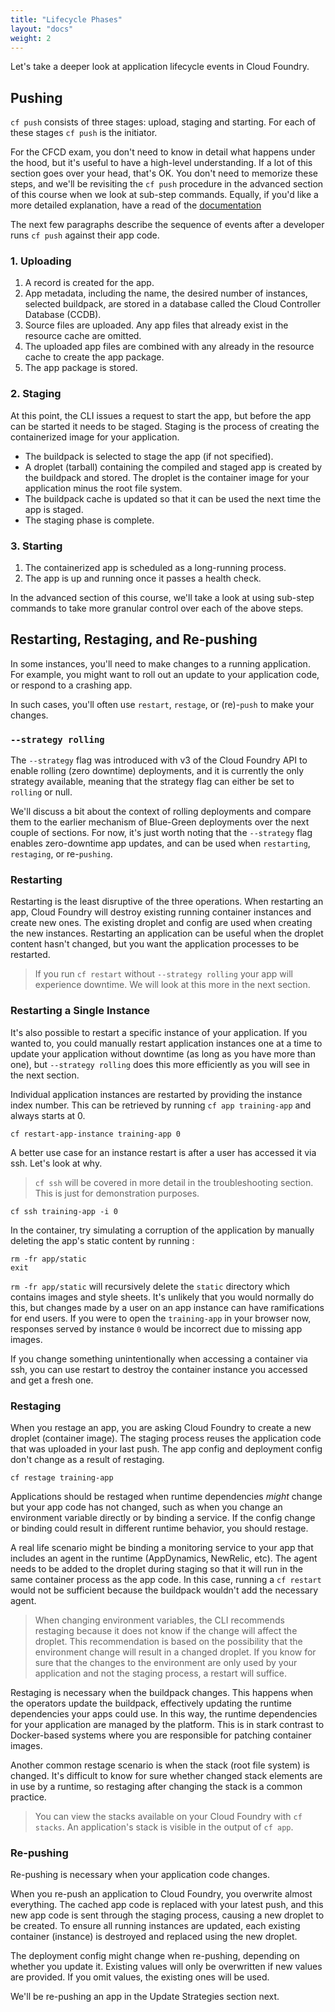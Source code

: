 ```yaml
---
title: "Lifecycle Phases"
layout: "docs"
weight: 2
---
```


Let's take a deeper look at application lifecycle events in Cloud Foundry.

## Pushing

`cf push` consists of three stages: upload, staging and starting. For each of these stages `cf push` is the initiator.

For the CFCD exam, you don't need to know in detail what happens under the hood, but it's useful to have a high-level understanding. If a lot of this section goes over your head, that's OK. You don't need to memorize these steps, and we'll be revisiting the `cf push` procedure in the advanced section of this course when we look at sub-step commands. Equally, if you'd like a more detailed explanation, have a read of the [documentation](https://docs.cloudfoundry.org/concepts/how-applications-are-staged.html)

The next few paragraphs describe the sequence of events after a developer runs `cf push` against their app code.

### 1. Uploading

1. A record is created for the app.
2. App metadata, including the name, the desired number of instances, selected buildpack, are stored in a database called the Cloud Controller Database (CCDB).
3. Source files are uploaded. Any app files that already exist in the resource cache are omitted.
4. The uploaded app files are combined with any already in the resource cache to create the app package.
5. The app package is stored.

### 2. Staging

At this point, the CLI issues a request to start the app, but before the app can be started it needs to be staged. Staging is the process of creating the containerized image for your application.

* The buildpack is selected to stage the app (if not specified).
* A droplet (tarball) containing the compiled and staged app is created by the buildpack and stored. The droplet is the container image for your application minus the root file system. 
* The buildpack cache is updated so that it can be used the next time the app is staged.
* The staging phase is complete.

### 3. Starting

1. The containerized app is scheduled as a long-running process. 
2. The app is up and running once it passes a health check.

In the advanced section of this course, we'll take a look at using sub-step commands to take more granular control over each of the above steps.

## Restarting, Restaging, and Re-pushing

In some instances, you'll need to make changes to a running application. For example, you might want to roll out an update to your application code, or respond to a crashing app.

In such cases, you'll often use `restart`, `restage`, or (re)-`push` to make your changes.

### `--strategy rolling`

The `--strategy` flag was introduced with v3 of the Cloud Foundry API to enable rolling (zero downtime) deployments, and it is currently the only strategy available, meaning that the strategy flag can either be set to `rolling` or null.

We'll discuss a bit about the context of rolling deployments and compare them to the earlier mechanism of Blue-Green deployments over the next couple of sections. For now, it's just worth noting that the `--strategy` flag enables zero-downtime app updates, and can be used when `restarting`, `restaging`, or re-`pushing`.

### Restarting

Restarting is the least disruptive of the three operations. When restarting an app, Cloud Foundry will destroy existing running container instances and create new ones. The existing droplet and config are used when creating the new instances. Restarting an application can be useful when the droplet content hasn't changed, but you want the application processes to be restarted.

> If you run `cf restart` without `--strategy rolling` your app will experience downtime. We will look at this more in the next section.

### Restarting a Single Instance

It's also possible to restart a specific instance of your application. If you wanted to, you could manually restart application instances one at a time to update your application without downtime (as long as you have more than one), but `--strategy rolling` does this more efficiently as you will see in the next section.

Individual application instances are restarted by providing the instance index number. This can be retrieved by running `cf app training-app` and always starts at 0.

```
cf restart-app-instance training-app 0
```

A better use case for an instance restart is after a user has accessed it via ssh. Let's look at why.

> `cf ssh` will be covered in more detail in the troubleshooting section. This is just for demonstration purposes.

```
cf ssh training-app -i 0
```

In the container, try simulating a corruption of the application by manually deleting the app's static content by running :

```
rm -fr app/static
exit
```

`rm -fr app/static` will recursively delete the `static` directory which contains images and style sheets. It's unlikely that you would normally do this, but changes made by a user on an app instance can have ramifications for end users. If you were to open the `training-app` in your browser now, responses served by instance `0` would be incorrect due to missing app images.

If you change something unintentionally when accessing a container via ssh, you can use restart to destroy the container instance you accessed and get a fresh one.

### Restaging

When you restage an app, you are asking Cloud Foundry to create a new droplet (container image). The staging process reuses the application code that was uploaded in your last push. The app config and deployment config don't change as a result of restaging. 

```
cf restage training-app 
```

Applications should be restaged when runtime dependencies *might* change but your app code has not changed, such as when you change an environment variable directly or by binding a service. If the config change or binding could result in different runtime behavior, you should restage.

A real life scenario might be binding a monitoring service to your app that includes an agent in the runtime (AppDynamics, NewRelic, etc). The agent needs to be added to the droplet during staging so that it will run in the same container process as the app code. In this case, running a `cf restart` would not be sufficient because the buildpack wouldn't add the necessary agent.

> When changing environment variables, the CLI recommends restaging because it does not know if the change will affect the droplet. This recommendation is based on the possibility that the environment change will result in a changed droplet. If you know for sure that the changes to the environment are only used by your application and not the staging process, a restart will suffice.

Restaging is necessary when the buildpack changes. This happens when the operators update the buildpack, effectively updating the runtime dependencies your apps could use. In this way, the runtime dependencies for your application are managed by the platform. This is in stark contrast to Docker-based systems where you are responsible for patching container images.

Another common restage scenario is when the stack (root file system) is changed. It's difficult to know for sure whether changed stack elements are in use by a runtime, so restaging after changing the stack is a common practice.

> You can view the stacks available on your Cloud Foundry with `cf stacks`. An application's stack is visible in the output of `cf app`.

### Re-pushing

Re-pushing is necessary when your application code changes.

When you re-push an application to Cloud Foundry, you overwrite almost everything. The cached app code is replaced with your latest push, and this new app code is sent through the staging process, causing a new droplet to be created. To ensure all running instances are updated, each existing container (instance) is destroyed and replaced using the new droplet.

The deployment config might change when re-pushing, depending on whether you update it. Existing values will only be overwritten if new values are provided. If you omit values, the existing ones will be used.

We'll be re-pushing an app in the Update Strategies section next.
